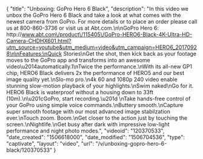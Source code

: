 {
    "title": "Unboxing: GoPro Hero 6 Black",
    "description": "In this video we unbox the GoPro Hero 6 Black and take a look at what comes with the newest camera from GoPro.  For more details or to place an order please call us at 800-860-3736 or visit us at Abt.com.\n\nGoPro Hero 6: http:\/\/www.abt.com\/product\/115405\/GoPro-HERO6-Black-4K-Ultra-HD-Camera-CHDHX601.html?utm_source=youtube&utm_medium=video&utm_campaign=HERO6_20170928\n\nFeatures:\nQuick Stories\nGet the shot, then kick back as your footage moves to the GoPro app and transforms into an awesome video\u2014automatically.1\nTwice the performance.\nWith its all-new GP1 chip, HERO6 Black delivers 2x the performance of HERO5 and our best image quality yet.\nSlo-mo pro.\n4k 60 and 1080p 240 video enable stunning slow-motion playback of your highlights.\nSwim naked\nGo for it. HERO6 Black is waterproof without a housing down to 33ft (10m).\n\u201cGoPro, start recording.\u201d \nTake hands-free control of your GoPro using simple voice commands.\nButtery smooth.\nCapture super smooth footage with our most advanced image stabilzation ever.\nTouch zoom. Boom.\nGet closer to the action just by touching the screen.\nNightlife.\nGet busy after dark with impressive low-light performance and night photo modes.",
    "videoid": "120370533",
    "date_created": "1506618000",
    "date_modified": "1506704536",
    "type": "captivate",
    "layout": "video",
    "url": "\/v\/unboxing-gopro-hero-6-black\/120370533"
}